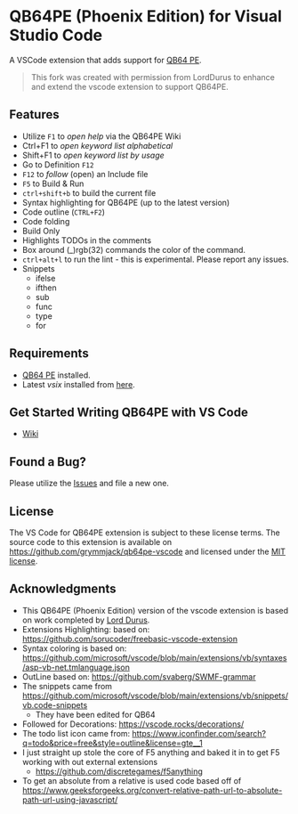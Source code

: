 # QB64PE (Phoenix Edition) for Visual Studio Code

A VSCode extension that adds support for [QB64 PE](https://www.qb64phoenix.com).

> This fork was created with permission from LordDurus to enhance and extend the vscode extension to support QB64PE.

## Features

* Utilize `F1` to *open help* via the QB64PE Wiki
* Ctrl+F1 to *open keyword list alphabetical*
* Shift+F1 to *open keyword list by usage*
* Go to Definition `F12`
* `F12` to *follow* (open) an Include file
* `F5` to Build & Run
* `ctrl+shift+b` to build the current file
* Syntax highlighting for QB64PE (up to the latest version)
* Code outline (`CTRL+F2`)
* Code folding
* Build Only
* Highlights TODOs in the comments
* Box around (_)rgb(32) commands the color of the command.
* `ctrl+alt+l` to run the lint - this is experimental.  Please report any issues.
* Snippets
  - ifelse
  - ifthen
  - sub
  - func
  - type
  - for

## Requirements

* [QB64 PE](https://www.qb64phoenix.com) installed.
* Latest *vsix* installed from [here](https://github.com/grymmjack/qb64pe-vscode/tree/main/releases).

## Get Started Writing QB64PE with VS Code

* [Wiki](https://qb64phoenix.com/qb64wiki)

## Found a Bug?

Please utilize the [Issues](https://github.com/grymmjack/qb64pe-vscode/issues) and file a new one.

## License

The VS Code for QB64PE extension is subject to these license terms. The source code to this extension is available on https://github.com/grymmjack/qb64pe-vscode and licensed under the [MIT license](https://github.com/grymmjack/qb64pe-vscode/blob/main/LICENSE).

## Acknowledgments

* This QB64PE (Phoenix Edition) version of the vscode extension is based on work completed by [Lord Durus](https://github.com/grymmjack/qb64pe-vscode/commits?author=LordDurus).
* Extensions Highlighting: based on: https://github.com/sorucoder/freebasic-vscode-extension
* Syntax coloring is based on: https://github.com/microsoft/vscode/blob/main/extensions/vb/syntaxes/asp-vb-net.tmlanguage.json
* OutLine based on: https://github.com/svaberg/SWMF-grammar
* The snippets came from https://github.com/microsoft/vscode/blob/main/extensions/vb/snippets/vb.code-snippets
   - They have been edited for QB64
* Followed for Decorations: https://vscode.rocks/decorations/
* The todo list icon came from: https://www.iconfinder.com/search?q=todo&price=free&style=outline&license=gte__1
* I just straight up stole the core of F5 anything and baked it in to get F5 working with out external extensions
  - https://github.com/discretegames/f5anything
* To get an absolute from a relative is used code based off of https://www.geeksforgeeks.org/convert-relative-path-url-to-absolute-path-url-using-javascript/
